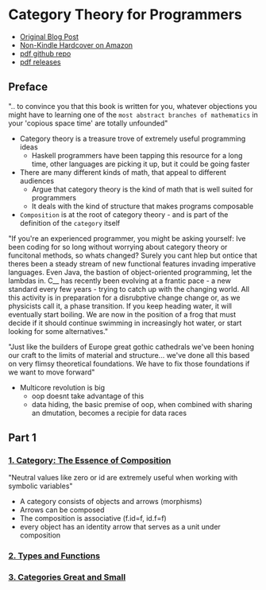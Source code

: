 # Category Theory for Programmers

- [Original Blog Post](https://bartoszmilewski.com/2014/10/28/category-theory-for-programmers-the-preface/)
- [Non-Kindle Hardcover on Amazon](https://www.amazon.com/Category-Theory-Programmers-Bartosz-Milewski/dp/0464243874/ref=sr_1_1)
- [pdf github repo](https://github.com/hmemcpy/milewski-ctfp-pdf)
- [pdf releases](https://github.com/hmemcpy/milewski-ctfp-pdf/releases/tag/v1.3.0)

## Preface

".. to convince you that this book is written for you, whatever objections you might have to learning one of the `most abstract branches of mathematics` in your 'copious space time' are totally unfounded"

- Category theory is a treasure trove of extremely useful programming ideas
  - Haskell programmers have been tapping this resource for a long time, other languages are picking it up, but it could be going faster
- There are many different kinds of math, that appeal to different audiences
  - Argue that category theory is the kind of math that is well suited for programmers
  - It deals with the kind of structure that makes programs composable
- `Composition` is at the root of category theory - and is part of the definition of the `category` itself

"If you're an experienced programmer, you might be asking yourself: Ive been coding for so long without worrying about category theory or funcitonal methods, so whats changed? Surely you cant hlep but ontice that theres been a steady stream of new functional features invading imperative languages. Even Java, the bastion of object-oriented programming, let the lambdas in. C__ has recently been evolving at a frantic pace - a new standard every few years - trying to catch up with the changing world. All this activity is in preparation for a disrubptive change change or, as we physicists call it, a phase transition. If you keep heading water, it will eventually start boiling. We are now in the position of a frog that must decide if it should continue swimming in increasingly hot water, or start looking for some alternatives."

"Just like the builders of Europe great gothic cathedrals we've been honing our craft to the limits of material and structure... we've done all this based on very flimsy theoretical foundations. We have to fix those foundations if we want to move forward"

- Multicore revolution is big
  - oop doesnt take advantage of this
  - data hiding, the basic premise of oop, when combined with sharing an dmutation, becomes a recipie for data races

## Part 1

### [1. Category: The Essence of Composition](./1_CATEGORY.md)

"Neutral values like zero or id are extremely useful when working with symbolic variables"

- A category consists of objects and arrows (morphisms)
- Arrows can be composed
- The composition is associative (f.id=f, id.f=f)
- every object has an identity arrow that serves as a unit under composition

### [2. Types and Functions](./2_TYPES_FNS.md)

### [3. Categories Great and Small](./3_CATEGORIES.md)
